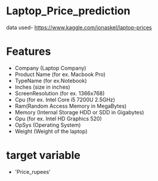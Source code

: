 # Laptop_Price_prediction

data used- https://www.kaggle.com/ionaskel/laptop-prices 

# Features
 - Company (Laptop Company)
 - Product Name (for ex. Macbook Pro)
 - TypeName (for ex.Notebook)
 - Inches (size in inches)
 - ScreenResolution (for ex. 1366x768)
 - Cpu (for ex. Intel Core i5 7200U 2.5GHz)
 - Ram(Random Access Memory in MegaBytes)
 - Memory (Internal Storage HDD or SDD in Gigabytes)
 - Gpu (for ex. Intel HD Graphics 520)
 - OpSys (Operating System)
 - Weight (Weight of the laptop)
 
 # target variable
  - 'Price_rupees'
